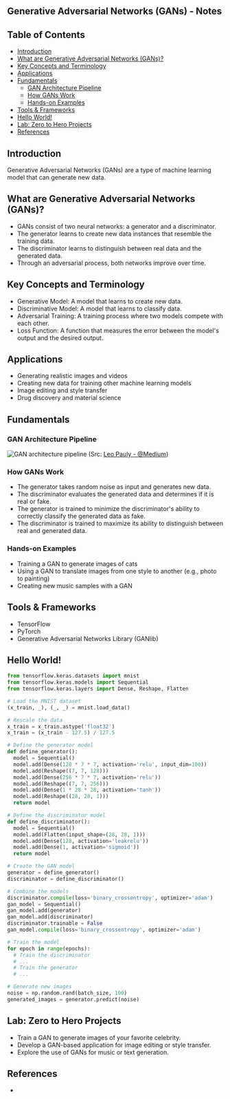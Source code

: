 ## Generative Adversarial Networks (GANs) - Notes

## Table of Contents

- [Introduction](#introduction)
- [What are Generative Adversarial Networks (GANs)?](#what-are-generative-adversarial-networks-gans)
- [Key Concepts and Terminology](#key-concepts-and-terminology)
- [Applications](#applications)
- [Fundamentals](#fundamentals)
  - [GAN Architecture Pipeline](#gan-architecture-pipeline)
  - [How GANs Work](#how-gans-work)
  - [Hands-on Examples](#hands-on-examples)
- [Tools \& Frameworks](#tools--frameworks)
- [Hello World!](#hello-world)
- [Lab: Zero to Hero Projects](#lab-zero-to-hero-projects)
- [References](#references)


## Introduction

Generative Adversarial Networks (GANs) are a type of machine learning model that can generate new data.

## What are Generative Adversarial Networks (GANs)?

* GANs consist of two neural networks: a generator and a discriminator.
* The generator learns to create new data instances that resemble the training data.
* The discriminator learns to distinguish between real data and the generated data.
* Through an adversarial process, both networks improve over time.

## Key Concepts and Terminology

* Generative Model: A model that learns to create new data.
* Discriminative Model: A model that learns to classify data.
* Adversarial Training: A training process where two models compete with each other.
* Loss Function: A function that measures the error between the model's output and the desired output.

## Applications

* Generating realistic images and videos
* Creating new data for training other machine learning models
* Image editing and style transfer
* Drug discovery and material science

## Fundamentals

### GAN Architecture Pipeline

![GAN architecture pipeline](https://miro.medium.com/v2/resize:fit:1400/1*DvjKI7AyJPaPuBLV86MEpA.jpeg)
(Src: [Leo Pauly - @Medium](https://leopauly.medium.com/generative-ai-return-of-the-gans-e73b83904bee))

### How GANs Work

* The generator takes random noise as input and generates new data.
* The discriminator evaluates the generated data and determines if it is real or fake.
* The generator is trained to minimize the discriminator's ability to correctly classify the generated data as fake.
* The discriminator is trained to maximize its ability to distinguish between real and generated data.

### Hands-on Examples

* Training a GAN to generate images of cats
* Using a GAN to translate images from one style to another (e.g., photo to painting)
* Creating new music samples with a GAN

## Tools & Frameworks

* TensorFlow
* PyTorch
* Generative Adversarial Networks Library (GANlib)

## Hello World!

```python
from tensorflow.keras.datasets import mnist
from tensorflow.keras.models import Sequential
from tensorflow.keras.layers import Dense, Reshape, Flatten

# Load the MNIST dataset
(x_train, _), (_, _) = mnist.load_data()

# Rescale the data
x_train = x_train.astype('float32')
x_train = (x_train - 127.5) / 127.5

# Define the generator model
def define_generator():
  model = Sequential()
  model.add(Dense(128 * 7 * 7, activation='relu', input_dim=100))
  model.add(Reshape((7, 7, 128)))
  model.add(Dense(256 * 7 * 7, activation='relu'))
  model.add(Reshape((7, 7, 256)))
  model.add(Dense(1 * 28 * 28, activation='tanh'))
  model.add(Reshape((28, 28, 1)))
  return model

# Define the discriminator model
def define_discriminator():
  model = Sequential()
  model.add(Flatten(input_shape=(28, 28, 1)))
  model.add(Dense(128, activation='leakrelu'))
  model.add(Dense(1, activation='sigmoid'))
  return model

# Create the GAN model
generator = define_generator()
discriminator = define_discriminator()

# Combine the models
discriminator.compile(loss='binary_crossentropy', optimizer='adam')
gan_model = Sequential()
gan_model.add(generator)
gan_model.add(discriminator)
discriminator.trainable = False
gan_model.compile(loss='binary_crossentropy', optimizer='adam')

# Train the model
for epoch in range(epochs):
  # Train the discriminator
  # ...
  # Train the generator
  # ...

# Generate new images
noise = np.random.rand(batch_size, 100)
generated_images = generator.predict(noise)
```

## Lab: Zero to Hero Projects

* Train a GAN to generate images of your favorite celebrity.
* Develop a GAN-based application for image editing or style transfer.
* Explore the use of GANs for music or text generation.

## References

*